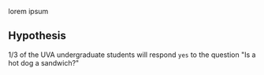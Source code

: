 lorem ipsum
## Hypothesis
1/3 of the UVA undergraduate students will respond `yes` to the question "Is a hot dog a sandwich?" 